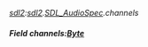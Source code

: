 _[sdl2](../../modules/sdl2/sdl2-module.md):[sdl2](../../modules/sdl2/sdl2-module.md).[SDL\_AudioSpec](../../modules/sdl2/sdl2-sdl_audiospec.md).channels_
##### Field channels:[Byte](../../modules/wonkey/wonkey-types-byte.md)
